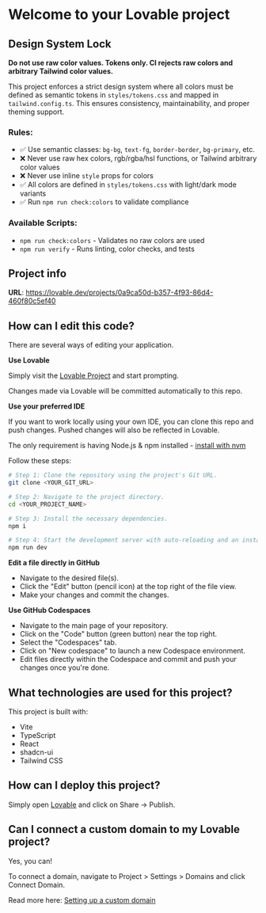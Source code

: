 # Welcome to your Lovable project

## Design System Lock

**Do not use raw color values. Tokens only. CI rejects raw colors and arbitrary Tailwind color values.**

This project enforces a strict design system where all colors must be defined as semantic tokens in `styles/tokens.css` and mapped in `tailwind.config.ts`. This ensures consistency, maintainability, and proper theming support.

### Rules:
- ✅ Use semantic classes: `bg-bg`, `text-fg`, `border-border`, `bg-primary`, etc.
- ❌ Never use raw hex colors, rgb/rgba/hsl functions, or Tailwind arbitrary color values
- ❌ Never use inline `style` props for colors
- ✅ All colors are defined in `styles/tokens.css` with light/dark mode variants
- ✅ Run `npm run check:colors` to validate compliance

### Available Scripts:
- `npm run check:colors` - Validates no raw colors are used
- `npm run verify` - Runs linting, color checks, and tests

## Project info

**URL**: https://lovable.dev/projects/0a9ca50d-b357-4f93-86d4-460f80c5ef40

## How can I edit this code?

There are several ways of editing your application.

**Use Lovable**

Simply visit the [Lovable Project](https://lovable.dev/projects/0a9ca50d-b357-4f93-86d4-460f80c5ef40) and start prompting.

Changes made via Lovable will be committed automatically to this repo.

**Use your preferred IDE**

If you want to work locally using your own IDE, you can clone this repo and push changes. Pushed changes will also be reflected in Lovable.

The only requirement is having Node.js & npm installed - [install with nvm](https://github.com/nvm-sh/nvm#installing-and-updating)

Follow these steps:

```sh
# Step 1: Clone the repository using the project's Git URL.
git clone <YOUR_GIT_URL>

# Step 2: Navigate to the project directory.
cd <YOUR_PROJECT_NAME>

# Step 3: Install the necessary dependencies.
npm i

# Step 4: Start the development server with auto-reloading and an instant preview.
npm run dev
```

**Edit a file directly in GitHub**

- Navigate to the desired file(s).
- Click the "Edit" button (pencil icon) at the top right of the file view.
- Make your changes and commit the changes.

**Use GitHub Codespaces**

- Navigate to the main page of your repository.
- Click on the "Code" button (green button) near the top right.
- Select the "Codespaces" tab.
- Click on "New codespace" to launch a new Codespace environment.
- Edit files directly within the Codespace and commit and push your changes once you're done.

## What technologies are used for this project?

This project is built with:

- Vite
- TypeScript
- React
- shadcn-ui
- Tailwind CSS

## How can I deploy this project?

Simply open [Lovable](https://lovable.dev/projects/0a9ca50d-b357-4f93-86d4-460f80c5ef40) and click on Share -> Publish.

## Can I connect a custom domain to my Lovable project?

Yes, you can!

To connect a domain, navigate to Project > Settings > Domains and click Connect Domain.

Read more here: [Setting up a custom domain](https://docs.lovable.dev/tips-tricks/custom-domain#step-by-step-guide)
